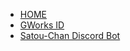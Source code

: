 <!-- docs/_sidebar.md -->


* [HOME](./)
* [GWorks ID](./gworks-id/index)
* [Satou-Chan Discord Bot](./satoubot/index)
